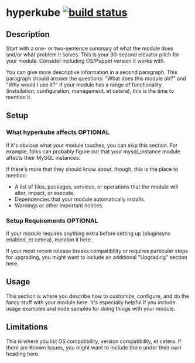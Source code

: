 # hyperkube [![build status](https://gitlab.it.liu.se/pm-liuit/hyperkube/badges/production/build.svg)](https://gitlab.it.liu.se/pm-liuit/hyperkube/commits/production)

## Description

Start with a one- or two-sentence summary of what the module does
and/or what problem it solves. This is your 30-second elevator pitch
for your module. Consider including OS/Puppet version it works with.

You can give more descriptive information in a second paragraph. This
paragraph should answer the questions: "What does this module *do*?"
and "Why would I use it?" If your module has a range of functionality
(installation, configuration, management, et cetera), this is the time
to mention it.

## Setup

### What hyperkube affects **OPTIONAL**

If it's obvious what your module touches, you can skip this section.
For example, folks can probably figure out that your mysql_instance
module affects their MySQL instances.

If there's more that they should know about, though, this is the place
to mention:

* A list of files, packages, services, or operations that the module
  will alter, impact, or execute.
* Dependencies that your module automatically installs.
* Warnings or other important notices.


### Setup Requirements **OPTIONAL**

If your module requires anything extra before setting up (pluginsync
enabled, et cetera), mention it here.

If your most recent release breaks compatibility or requires
particular steps for upgrading, you might want to include an
additional "Upgrading" section here.


## Usage

This section is where you describe how to customize, configure, and do
the fancy stuff with your module here. It's especially helpful if you
include usage examples and code samples for doing things with your
module.


## Limitations

This is where you list OS compatibility, version compatibility, et
cetera. If there are Known Issues, you might want to include them
under their own heading here.
